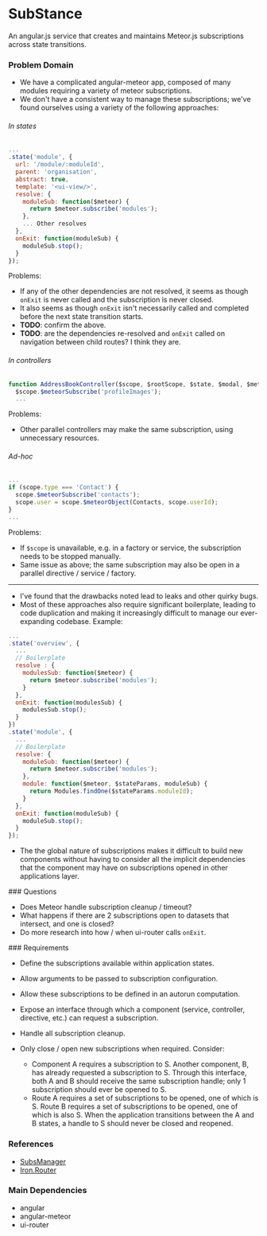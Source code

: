# SubStance

An angular.js service that creates and maintains Meteor.js subscriptions across state transitions.

### Problem Domain

- We have a complicated angular-meteor app, composed of many modules requiring a variety of meteor subscriptions.
- We don't have a consistent way to manage these subscriptions; we've found ourselves using a variety of the following approaches:

###### In states

```Javascript
...
.state('module', {
  url: '/module/:moduleId',
  parent: 'organisation',
  abstract: true,
  template: '<ui-view/>',
  resolve: {
    moduleSub: function($meteor) {
      return $meteor.subscribe('modules');
    },
    ... Other resolves
  },
  onExit: function(moduleSub) {
    moduleSub.stop();
  }
});
```

Problems:

- If any of the other dependencies are not resolved, it seems as though `onExit` is never called and the subscription is never closed.
- It also seems as though `onExit` isn't necessarily called and completed before the next state transition starts.
- __TODO__: confirm the above.
- __TODO__: are the dependencies re-resolved and `onExit` called on navigation between child routes? I think they are.

###### In controllers

```Javascript
function AddressBookController($scope, $rootScope, $state, $modal, $meteor, organisation) {
  $scope.$meteorSubscribe('profileImages');
  ...
```

Problems:

- Other parallel controllers may make the same subscription, using unnecessary resources.

###### Ad-hoc

```Javascript
...
if (scope.type === 'Contact') {
  scope.$meteorSubscribe('contacts');
  scope.user = scope.$meteorObject(Contacts, scope.userId);
}
...
```
Problems:

  - If `$scope` is unavailable, e.g. in a factory or service, the subscription needs to be stopped manually.
  - Same issue as above; the same subscription may also be open in a parallel directive / service / factory.

----

- I've found that the drawbacks noted lead to leaks and other quirky bugs.
- Most of these approaches also require significant boilerplate, leading to code duplication and making it increasingly difficult to manage our ever-expanding codebase. Example:

```Javascript
...
.state('overview', {
  ...
  // Boilerplate
  resolve : {
    modulesSub: function($meteor) {
      return $meteor.subscribe('modules');
    }
  },
  onExit: function(modulesSub) {
    modulesSub.stop();
  }
})
.state('module', {
  ...
  // Boilerplate
  resolve: {
    moduleSub: function($meteor) {
      return $meteor.subscribe('modules');
    },
    module: function($meteor, $stateParams, moduleSub) {
      return Modules.findOne($stateParams.moduleId);
    }
  },
  onExit: function(moduleSub) {
    moduleSub.stop();
  }
});
```

- The the global nature of subscriptions makes it difficult to build new components without having to consider all the implicit dependencies that the component may have on subscriptions opened in other applications layer.

### Questions

- Does Meteor handle subscription cleanup / timeout?
- What happens if there are 2 subscriptions open to datasets that intersect, and one is closed?
- Do more research into how / when ui-router calls `onExit`.

### Requirements

- Define the subscriptions available within application states.
- Allow arguments to be passed to subscription configuration.
- Allow these subscriptions to be defined in an autorun computation.
- Expose an interface through which a component (service, controller, directive, etc.) can request a subscription.
- Handle all subscription cleanup.
- Only close / open new subscriptions when required. Consider:

  - Component A requires a subscription to S. Another component, B, has already requested a subscription to S. Through this interface, both A and B should receive the same subscription handle; only 1 subscription should ever be opened to S.
  - Route A requires a set of subscriptions to be opened, one of which is S. Route B requires a set of subscriptions to be opened, one of which is also S. When the application transitions between the A and B states, a handle to S should never be closed and reopened.

### References

- [SubsManager](https://github.com/kadirahq/subs-manager)
- [Iron.Router](https://github.com/iron-meteor/iron-router)

### Main Dependencies

- angular
- angular-meteor
- ui-router

